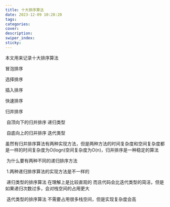 ```yaml
---
title: 十大排序算法
date: 2023-12-09 10:28:20
tags:
categories:
cover:
description:
swiper_index:
sticky:
---
```


本文用来记录十大排序算法

冒泡排序

选择排序

插入排序

快速排序

归并排序

​	自顶向下的归并排序 递归类型

​	自底向上的归并排序 迭代类型

​	虽然有归并排序算法有两种实现方法，但是两种方法的时间复杂度和空间复杂度都是一样的时间复杂度为O(logn)空间复杂度为O(n)，归并排序是一种稳定的算法

​	为什么要有两种不同的递归排序方法

​		1.两种递归排序算法的实现方法是不一样的

​			递归类型的排序算法 在理解上是比较直观的 而且代码会比迭代类型的简洁，但是如果递归次数过多，会对栈空间的占用更大

​			迭代类型的排序算法 不需要占用很多栈空间，但是实现复杂度会高
